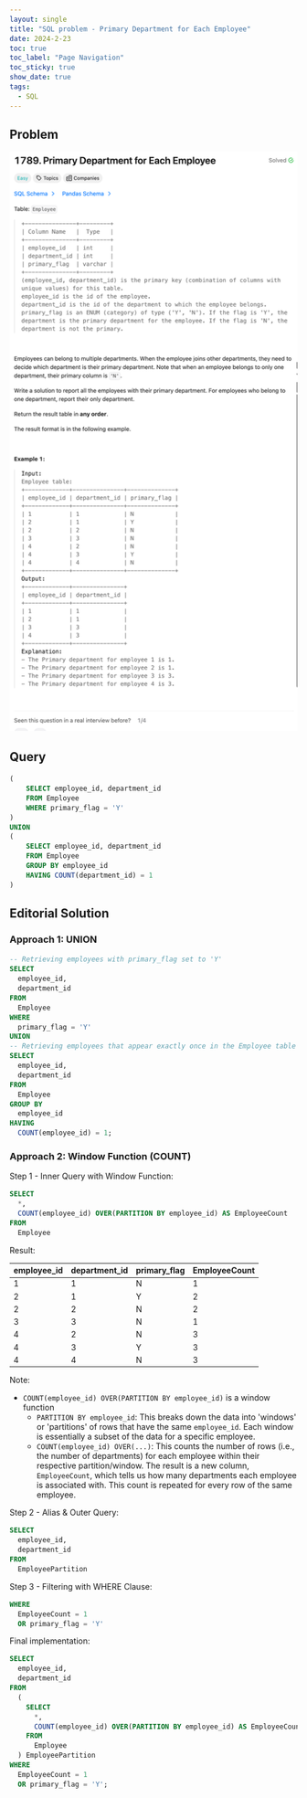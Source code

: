 ```yaml
---
layout: single
title: "SQL problem - Primary Department for Each Employee"
date: 2024-2-23
toc: true
toc_label: "Page Navigation"
toc_sticky: true
show_date: true
tags:
  - SQL
---
```


## Problem

[![problem-1789](/assets/images/2024-02-23_14-12-44-problem-1789.png)](/assets/images/2024-02-23_14-12-44-problem-1789.png)

## Query

```sql
(
    SELECT employee_id, department_id
    FROM Employee
    WHERE primary_flag = 'Y'
)
UNION
(
    SELECT employee_id, department_id
    FROM Employee
    GROUP BY employee_id
    HAVING COUNT(department_id) = 1
)
```

## Editorial Solution

### Approach 1: UNION

```sql
-- Retrieving employees with primary_flag set to 'Y'
SELECT 
  employee_id, 
  department_id 
FROM 
  Employee 
WHERE 
  primary_flag = 'Y' 
UNION 
-- Retrieving employees that appear exactly once in the Employee table
SELECT 
  employee_id, 
  department_id 
FROM 
  Employee 
GROUP BY 
  employee_id 
HAVING 
  COUNT(employee_id) = 1;
```

### Approach 2: Window Function (COUNT)

Step 1 - Inner Query with Window Function:

```sql
SELECT 
  *, 
  COUNT(employee_id) OVER(PARTITION BY employee_id) AS EmployeeCount 
FROM 
  Employee
```

Result:

| employee_id | department_id | primary_flag | EmployeeCount |
| ----------- | ------------- | ------------ | ------------- |
| 1           | 1             | N            | 1             |
| 2           | 1             | Y            | 2             |
| 2           | 2             | N            | 2             |
| 3           | 3             | N            | 1             |
| 4           | 2             | N            | 3             |
| 4           | 3             | Y            | 3             |
| 4           | 4             | N            | 3             |

Note:

- `COUNT(employee_id) OVER(PARTITION BY employee_id)` is a window function
  - `PARTITION BY employee_id`: This breaks down the data into 'windows' or 'partitions' of rows that have the same `employee_id`. Each window is essentially a subset of the data for a specific employee.
  - `COUNT(employee_id) OVER(...)`: This counts the number of rows (i.e., the number of departments) for each employee within their respective partition/window. The result is a new column, `EmployeeCount`, which tells us how many departments each employee is associated with. This count is repeated for every row of the same employee.

Step 2 - Alias & Outer Query:

```sql
SELECT 
  employee_id, 
  department_id 
FROM 
  EmployeePartition 
```

Step 3 - Filtering with WHERE Clause:

```sql
WHERE 
  EmployeeCount = 1 
  OR primary_flag = 'Y'
```

Final implementation:

```sql
SELECT 
  employee_id, 
  department_id 
FROM 
  (
    SELECT 
      *, 
      COUNT(employee_id) OVER(PARTITION BY employee_id) AS EmployeeCount
    FROM 
      Employee
  ) EmployeePartition 
WHERE 
  EmployeeCount = 1 
  OR primary_flag = 'Y';
```
